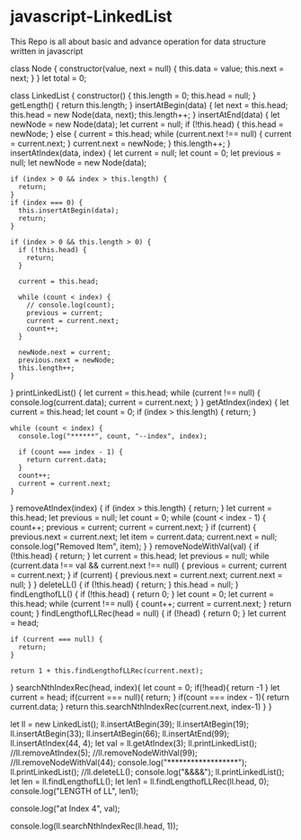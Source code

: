 # javascript-LinkedList
This Repo is all about basic and advance operation for data structure written in javascript

<!-- **************LINKED LIST Basic Operation in JS -->

class Node {
  constructor(value, next = null) {
    this.data = value;
    this.next = next;
  }
}
let total = 0;

class LinkedList {
  constructor() {
    this.length = 0;
    this.head = null;
  }
  getLength() {
    return this.length;
  }
  insertAtBegin(data) {
    let next = this.head;
    this.head = new Node(data, next);
    this.length++;
  }
  insertAtEnd(data) {
    let newNode = new Node(data);
    let current = null;
    if (!this.head) {
      this.head = newNode;
    } else {
      current = this.head;
      while (current.next !== null) {
        current = current.next;
      }
      current.next = newNode;
    }
    this.length++;
  }
  insertAtIndex(data, index) {
    let current = null;
    let count = 0;
    let previous = null;
    let newNode = new Node(data);

    if (index > 0 && index > this.length) {
      return;
    }
    if (index === 0) {
      this.insertAtBegin(data);
      return;
    }

    if (index > 0 && this.length > 0) {
      if (!this.head) {
        return;
      }

      current = this.head;

      while (count < index) {
        // console.log(count);
        previous = current;
        current = current.next;
        count++;
      }

      newNode.next = current;
      previous.next = newNode;
      this.length++;
    }
  }
  printLinkedList() {
    let current = this.head;
    while (current !== null) {
      console.log(current.data);
      current = current.next;
    }
  }
  getAtIndex(index) {
    let current = this.head;
    let count = 0;
    if (index > this.length) {
      return;
    }

    while (count < index) {
      console.log("******", count, "--index", index);

      if (count === index - 1) {
        return current.data;
      }
      count++;
      current = current.next;
    }
  }
  removeAtIndex(index) {
    if (index > this.length) {
      return;
    }
    let current = this.head;
    let previous = null;
    let count = 0;
    while (count < index - 1) {
      count++;
      previous = current;
      current = current.next;
    }
    if (current) {
      previous.next = current.next;
      let item = current.data;
      current.next = null;
      console.log("Removed Item", item);
    }
  }
  removeNodeWithVal(val) {
    if (!this.head) {
      return;
    }
    let current = this.head;
    let previous = null;
    while (current.data !== val && current.next !== null) {
      previous = current;
      current = current.next;
    }
    if (current) {
      previous.next = current.next;
      current.next = null;
    }
  }
  deleteLL() {
    if (!this.head) {
      return;
    }
    this.head = null;
  }
  findLengthofLL() {
    if (!this.head) {
      return 0;
    }
    let count = 0;
    let current = this.head;
    while (current !== null) {
      count++;
      current = current.next;
    }
    return count;
  }
  findLengthofLLRec(head = null) {
    if (!head) {
      return 0;
    }
    let current = head;

    if (current === null) {
      return;
    }

    return 1 + this.findLengthofLLRec(current.next);
  }
  searchNthIndexRec(head, index){
    let count = 0;
    if(!head){
      return -1
    }
    let current = head;
    if(current === null){
      return;
    }
    if(count === index - 1){
      return current.data;
    }
    return this.searchNthIndexRec(current.next, index-1)
  }
}

let ll = new LinkedList();
ll.insertAtBegin(39);
ll.insertAtBegin(19);
ll.insertAtBegin(33);
ll.insertAtBegin(66);
ll.insertAtEnd(99);
ll.insertAtIndex(44, 4);
let val = ll.getAtIndex(3);
ll.printLinkedList();
//ll.removeAtIndex(5);
//ll.removeNodeWithVal(99);
//ll.removeNodeWithVal(44);
console.log("******************");
ll.printLinkedList();
//ll.deleteLL();
console.log("&&&&");
ll.printLinkedList();
let len = ll.findLengthofLL();
let len1 = ll.findLengthofLLRec(ll.head, 0);
console.log("LENGTH of LL", len1);

console.log("at Index 4", val);

console.log(ll.searchNthIndexRec(ll.head, 1));



<!-- *************END********************************* -->

